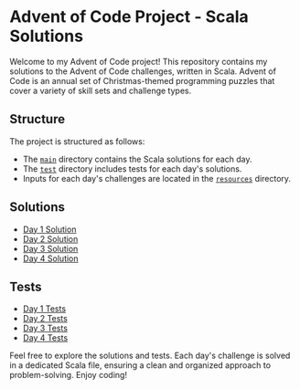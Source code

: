 # Advent of Code Project - Scala Solutions

Welcome to my Advent of Code project! This repository contains my solutions to the Advent of Code challenges, written in
Scala. Advent of Code is an annual set of Christmas-themed programming puzzles that cover a variety of skill sets and
challenge types.

## Structure

The project is structured as follows:

- The [`main`](src/main) directory contains the Scala solutions for each day.
- The [`test`](src/test) directory includes tests for each day's solutions.
- Inputs for each day's challenges are located in the [`resources`](src/main/resources) directory.

## Solutions

- [Day 1 Solution](src/main/scala/day1/Day1.scala)
- [Day 2 Solution](src/main/scala/day2/Day2.scala)
- [Day 3 Solution](src/main/scala/day3/Day3.scala)
- [Day 4 Solution](src/main/scala/day4/Day4.scala)

## Tests

- [Day 1 Tests](src/test/scala/day1/Day1Test.scala)
- [Day 2 Tests](src/test/scala/day2/Day2Test.scala)
- [Day 3 Tests](src/test/scala/day3/Day3Test.scala)
- [Day 4 Tests](src/test/scala/day4/Day4Test.scala)

Feel free to explore the solutions and tests. Each day's challenge is solved in a dedicated Scala file, ensuring a clean
and organized approach to problem-solving. Enjoy coding!